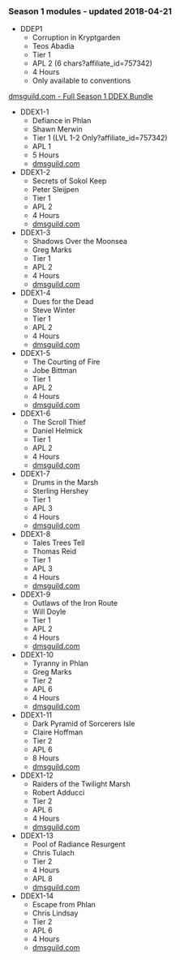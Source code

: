 ### Season 1 modules - updated 2018-04-21
* DDEP1
  * Corruption in Kryptgarden
  * Teos Abadia
  * Tier 1
  * APL 2 (6 chars?affiliate_id=757342)
  * 4 Hours
  * Only available to conventions

[dmsguild.com - Full Season 1 DDEX Bundle](http://www.dmsguild.com/product/170765/DDEX1-Tyranny-of-Dragons-Complete-Bundle-BUNDLE?affiliate_id=757342?affiliate_id=757342)

* DDEX1-1
  * Defiance in Phlan
  * Shawn Merwin
  * Tier 1 (LVL 1-2 Only?affiliate_id=757342)
  * APL 1
  * 5 Hours
  * [dmsguild.com](http://www.dmsguild.com/product/170384/DDEX101-Defiance-in-Phlan-5e?affiliate_id=757342)
* DDEX1-2
  * Secrets of Sokol Keep
  * Peter Sleijpen
  * Tier 1
  * APL 2
  * 4 Hours
  * [dmsguild.com](http://www.dmsguild.com/product/170405/DDEX102-Secrets-of-Sokol-Keep-5e?affiliate_id=757342)
* DDEX1-3
  * Shadows Over the Moonsea
  * Greg Marks
  * Tier 1
  * APL 2
  * 4 Hours
  * [dmsguild.com](http://www.dmsguild.com/product/170407/DDEX103-Shadows-of-the-Moonsea-5e?affiliate_id=757342)
* DDEX1-4
  * Dues for the Dead
  * Steve Winter
  * Tier 1
  * APL 2
  * 4 Hours
  * [dmsguild.com](http://www.dmsguild.com/product/170461/DDEX104-Dues-for-the-Dead-5e?affiliate_id=757342)
* DDEX1-5
  * The Courting of Fire
  * Jobe Bittman
  * Tier 1
  * APL 2
  * 4 Hours
  * [dmsguild.com](http://www.dmsguild.com/product/170462/DDEX105-The-Courting-of-Fire-5e?affiliate_id=757342)
* DDEX1-6
  * The Scroll Thief
  * Daniel Helmick
  * Tier 1
  * APL 2
  * 4 Hours
  * [dmsguild.com](http://www.dmsguild.com/product/170463/DDEX106-The-Scroll-Thief-5e?affiliate_id=757342)
* DDEX1-7
  * Drums in the Marsh
  * Sterling Hershey
  * Tier 1
  * APL 3
  * 4 Hours
  * [dmsguild.com](http://www.dmsguild.com/product/170465/DDEX107-Drums-in-the-Marsh-5e?affiliate_id=757342)
* DDEX1-8
  * Tales Trees Tell
  * Thomas Reid
  * Tier 1
  * APL 3
  * 4 Hours
  * [dmsguild.com](http://www.dmsguild.com/product/170466/DDEX108-Tales-Trees-Tell-5e?affiliate_id=757342)
* DDEX1-9
  * Outlaws of the Iron Route
  * Will Doyle
  * Tier 1
  * APL 2
  * 4 Hours
  * [dmsguild.com](http://www.dmsguild.com/product/170467/DDEX109-Outlaws-of-the-Iron-Route-5e?affiliate_id=757342)
* DDEX1-10
  * Tyranny in Phlan
  * Greg Marks
  * Tier 2
  * APL 6
  * 4 Hours
  * [dmsguild.com](http://www.dmsguild.com/product/170469/DDEX110-Tyranny-in-Phlan-5e?affiliate_id=757342)
* DDEX1-11
  * Dark Pyramid of Sorcerers Isle
  * Claire Hoffman
  * Tier 2
  * APL 6
  * 8 Hours
  * [dmsguild.com](http://www.dmsguild.com/product/170470/DDEX111-Dark-Pyramid-of-Sorcerers-Isle-5e?affiliate_id=757342)
* DDEX1-12
  * Raiders of the Twilight Marsh
  * Robert Adducci
  * Tier 2
  * APL 6
  * 4 Hours
  * [dmsguild.com](http://www.dmsguild.com/product/170471/DDEX112-Raiders-of-the-Twilight-Marsh-5e?affiliate_id=757342)
* DDEX1-13
  * Pool of Radiance Resurgent
  * Chris Tulach
  * Tier 2
  * 4 Hours
  * APL 8
  * [dmsguild.com](http://www.dmsguild.com/product/170472/DDEX113-Pool-of-Radiance-Resurgent-5e?affiliate_id=757342)
* DDEX1-14
  * Escape from Phlan
  * Chris Lindsay
  * Tier 2
  * APL 6
  * 4 Hours
  * [dmsguild.com](http://www.dmsguild.com/product/170474/DDEX114-Escape-from-Phlan-5e?affiliate_id=757342)

